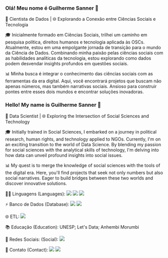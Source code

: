 ### Olá! Meu nome é Guilherme Sanner 👋

🔬 Cientista de Dados | 🌐 Explorando a Conexão entre Ciências Sociais e Tecnologia

🎓 Inicialmente formado em Ciências Sociais, trilhei um caminho em pesquisa política, direitos humanos e tecnologia aplicada às OSCs. Atualmente, estou em uma empolgante jornada de transição para o mundo da Ciência de Dados. Combinando minha paixão pelas ciências sociais com as habilidades analíticas da tecnologia, estou explorando como dados podem desvendar insights profundos em questões sociais.

📊 Minha busca é integrar o conhecimento das ciências sociais com as ferramentas da era digital. Aqui, você encontrará projetos que buscam não apenas números, mas também narrativas sociais. Ansioso para construir pontes entre esses dois mundos e encontrar soluções inovadoras.

### Hello! My name is Guilherme Sanner 👋

🔬 Data Scientist | 🌐 Exploring the Intersection of Social Sciences and Technology

🎓 Initially trained in Social Sciences, I embarked on a journey in political research, human rights, and technology applied to NGOs. Currently, I'm on an exciting transition to the world of Data Science. By blending my passion for social sciences with the analytical skills of technology, I'm delving into how data can unveil profound insights into social issues.

📊 My quest is to merge the knowledge of social sciences with the tools of the digital era. Here, you'll find projects that seek not only numbers but also social narratives. Eager to build bridges between these two worlds and discover innovative solutions.

👩‍💻 Linguagens (Languages): <img src="https://img.shields.io/badge/Python-FFD43B?style=for-the-badge&logo=python&logoColor=blue" /> <img src="https://img.shields.io/badge/Pandas-2C2D72?style=for-the-badge&logo=pandas&logoColor=white" /> <img src="https://img.shields.io/badge/PLSQL-F80000?style=for-the-badge&logo=oracle&logoColor=black" />

⚡ Banco de Dados (Database): <img src="https://img.shields.io/badge/MySQL-005C84?style=for-the-badge&logo=mysql&logoColor=white" /> <img src="https://img.shields.io/badge/PostgreSQL-316192?style=for-the-badge&logo=postgresql&logoColor=white" /> 

🌐 ETL: <img src="https://img.shields.io/badge/Databricks-FF3621?style=for-the-badge&logo=Databricks&logoColor=white" />

📚 Educação (Education): UNESP; Let's Data; Anhembi Morumbi

👨 Redes Sociais: (Social): [<img src="https://img.shields.io/badge/LinkedIn-0077B5?style=for-the-badge&logo=linkedin&logoColor=white" />](https://www.linkedin.com/in/guilherme-sanner/) 

📱 Contato (Contact): [<img src="https://img.shields.io/badge/Gmail-D14836?style=for-the-badge&logo=gmail&logoColor=white" />](mailto:sannercel@gmail.com?subject=&body=) [<img src="https://img.shields.io/badge/WhatsApp-25D366?style=for-the-badge&logo=whatsapp&logoColor=white" />](https://wa.me/5519999274661)




